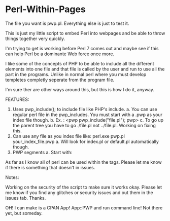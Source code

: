 # Perl-Within-Pages

The file you want is pwp.pl. Everything else is just to test it.

This is just my little script to embed Perl into webpages and be able to throw things together very quickly.

I'm trying to get is working before Perl 7 comes out and maybe see if this can help Perl be a dominante Web force once more.

I like some of the concepts of PHP to be able to include all the different elements into one file and that file is called by the user and run to use all the part in the programs. Unlike in normal perl where you must develop templetes completly seperate from the program file.

I'm sure ther are other ways around this, but this is how I do it, anyway.

FEATURES:

1. Uses pwp_include(); to include file like PHP's include.
    a. You can use regular perl file in the pwp_includes. You must start with a .pwp as your index file though.
    b. Ex. : <pwp pwp_include("file.pl"); pwp>
    c. To go up the parent tree you have to go ./file.pl not ../file.pl. Working on fixing this.
2. Can use any file as you index file like:
    perl.exe pwp.pl your_index_file.pwp
    a. Will look for index.pl or default.pl automatically though.
3. PWP segments
    a. Start with: <pwp
    b. End with: pwp>

As far as I know all of perl can be used within the <pwp pwp> tags. Please let me know if there is something that doesn't in issues.

Notes:

Working on the security of the script to make sure it works okay. Please let me know if you find any glitches or security issues and out them in the issues tab. Thanks.

OH! I can make is a CPAN App! App::PWP and run command line! Not there yet, but someday.
